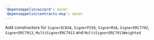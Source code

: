 ```yaml
---
'@openzeppelin/wizard': minor
'@openzeppelin/contracts-mcp': minor
---
```


Add constructors for `SignerECDSA`, `SignerP256`, `SignerRSA`, `SignerERC7702`, `SignerERC7913`, `MultiSignerERC7913` and `MultiSignerERC7913Weighted`

